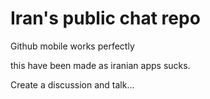 # Iran's public chat repo

Github mobile works perfectly

this have been made as iranian apps sucks.

Create a discussion and talk...